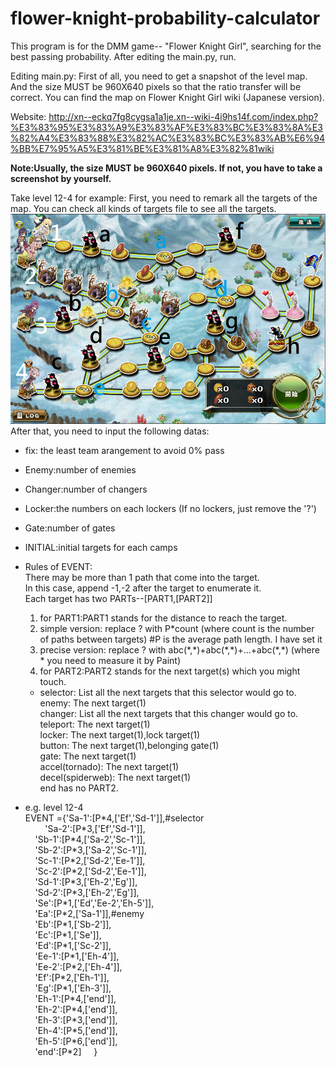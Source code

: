 # flower-knight-probability-calculator
This program is for the DMM game-- "Flower Knight Girl", searching for the best passing probability.
After editing the main.py, run.

Editing main.py:
First of all, you need to get a snapshot of the level map.
And the size MUST be 960X640 pixels so that the ratio transfer will be correct.
You can find the map on Flower Knight Girl wiki (Japanese version).

Website:
http://xn--eckq7fg8cygsa1a1je.xn--wiki-4i9hs14f.com/index.php?%E3%83%95%E3%83%A9%E3%83%AF%E3%83%BC%E3%83%8A%E3%82%A4%E3%83%88%E3%82%AC%E3%83%BC%E3%83%AB%E6%94%BB%E7%95%A5%E3%81%BE%E3%81%A8%E3%82%81wiki

**Note:Usually, the size MUST be 960X640 pixels. If not, you have to take a screenshot by yourself.**

Take level 12-4 for example:
First, you need to remark all the targets of the map. You can check all kinds of targets file to see all the targets.
![alt tag](https://raw.githubusercontent.com/JAG3R/flower-knight-probability-calculator/master/12-4(example).png)
After that, you need to input the following datas:  
* fix: the least team arangement to avoid 0% pass  
* Enemy:number of enemies  
* Changer:number of changers  
* Locker:the numbers on each lockers (If no lockers, just remove the '?')  
* Gate:number of gates  
* INITIAL:initial targets for each camps  

* Rules of EVENT:  
There may be more than 1 path that come into the target.  
In this case, append -1,-2 after the target to enumerate it.  
Each target has two PARTs--[PART1,[PART2]]  
  1. for PART1:PART1 stands for the distance to reach the target.  
    1. simple version: replace ? with P\*count (where count is the number of paths between targets) #P is the average path length. I have set it  
    2. precise version: replace ? with abc(\*,\*)+abc(\*,\*)+...+abc(\*,\*) (where \* you need to measure it by Paint)  
  2. for PART2:PART2 stands for the next target(s) which you might touch.  
  * selector: List all the next targets that this selector would go to.  
enemy: The next target(1)  
changer: List all the next targets that this changer would go to.  
teleport: The next target(1)  
locker: The next target(1),lock target(1)  
button: The next target(1),belonging gate(1)  
gate: The next target(1)  
accel(tornado): The next target(1)  
decel(spiderweb): The next target(1)  
end has no PART2.  

* e.g. level 12-4  
EVENT ={'Sa-1':[P\*4,['Ef','Sd-1']],#selector  
&nbsp;&nbsp;&nbsp;&nbsp;&nbsp;&nbsp;&nbsp;&nbsp;'Sa-2':[P\*3,['Ef','Sd-1']],  
&nbsp;&nbsp;&nbsp;&nbsp;'Sb-1':[P\*4,['Sa-2','Sc-1']],  
&nbsp;&nbsp;&nbsp;&nbsp;'Sb-2':[P\*3,['Sa-2','Sc-1']],  
&nbsp;&nbsp;&nbsp;&nbsp;'Sc-1':[P\*2,['Sd-2','Ee-1']],  
&nbsp;&nbsp;&nbsp;&nbsp;'Sc-2':[P\*2,['Sd-2','Ee-1']],  
&nbsp;&nbsp;&nbsp;&nbsp;'Sd-1':[P\*3,['Eh-2','Eg']],  
&nbsp;&nbsp;&nbsp;&nbsp;'Sd-2':[P\*3,['Eh-2','Eg']],  
&nbsp;&nbsp;&nbsp;&nbsp;'Se':[P\*1,['Ed','Ee-2','Eh-5']],  
&nbsp;&nbsp;&nbsp;&nbsp;'Ea':[P\*2,['Sa-1']],#enemy  
&nbsp;&nbsp;&nbsp;&nbsp;'Eb':[P\*1,['Sb-2']],  
&nbsp;&nbsp;&nbsp;&nbsp;'Ec':[P\*1,['Se']],  
&nbsp;&nbsp;&nbsp;&nbsp;'Ed':[P\*1,['Sc-2']],  
&nbsp;&nbsp;&nbsp;&nbsp;'Ee-1':[P\*1,['Eh-4']],  
&nbsp;&nbsp;&nbsp;&nbsp;'Ee-2':[P\*2,['Eh-4']],  
&nbsp;&nbsp;&nbsp;&nbsp;'Ef':[P\*2,['Eh-1']],  
&nbsp;&nbsp;&nbsp;&nbsp;'Eg':[P\*1,['Eh-3']],  
&nbsp;&nbsp;&nbsp;&nbsp;'Eh-1':[P\*4,['end']],  
&nbsp;&nbsp;&nbsp;&nbsp;'Eh-2':[P\*4,['end']],  
&nbsp;&nbsp;&nbsp;&nbsp;'Eh-3':[P\*3,['end']],  
&nbsp;&nbsp;&nbsp;&nbsp;'Eh-4':[P\*5,['end']],  
&nbsp;&nbsp;&nbsp;&nbsp;'Eh-5':[P\*6,['end']],  
&nbsp;&nbsp;&nbsp;&nbsp;'end':[P\*2]
&nbsp;&nbsp;&nbsp;&nbsp;}

